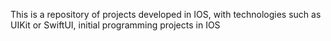 This is a repository of projects developed in IOS, with technologies such as UIKit or SwiftUI, initial programming projects in IOS

